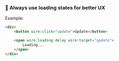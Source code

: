 ### 💱 Always use loading states for better UX

Example:
```html
<div>
    <button wire:click="update">Update</button>

    <span wire:loading.delay wire:target="update">
        Loading...
    </span>
</div>
```
